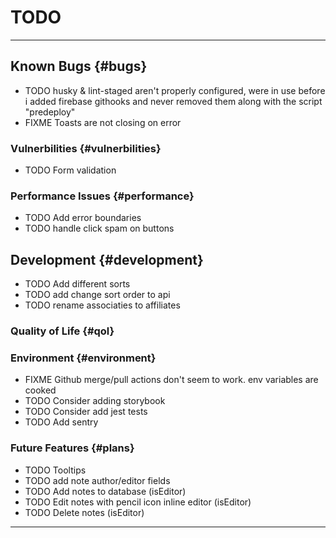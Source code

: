 # TODO

---

## Known Bugs {#bugs}

- TODO husky & lint-staged aren't properly configured, were in use before i added firebase githooks and never removed them along with the script "predeploy"
- FIXME Toasts are not closing on error

### Vulnerbilities {#vulnerbilities}

- TODO Form validation

### Performance Issues {#performance}

- TODO Add error boundaries
- TODO handle click spam on buttons

## Development {#development}

- TODO Add different sorts
- TODO add change sort order to api
- TODO rename associaties to affiliates

### Quality of Life {#qol}

### Environment {#environment}

- FIXME Github merge/pull actions don't seem to work. env variables are cooked
- TODO Consider adding storybook
- TODO Consider add jest tests
- TODO Add sentry

### Future Features {#plans}

- TODO Tooltips
- TODO add note author/editor fields
- TODO Add notes to database (isEditor)
- TODO Edit notes with pencil icon inline editor (isEditor)
- TODO Delete notes (isEditor)

---
